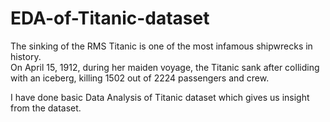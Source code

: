 # EDA-of-Titanic-dataset

The sinking of the RMS Titanic is one of the most infamous shipwrecks in history.  
On April 15, 1912, during her maiden voyage, the Titanic sank after colliding with an iceberg, killing 1502 out of 2224 passengers and crew.

I have done basic Data Analysis of Titanic dataset which gives us insight from the dataset.  
